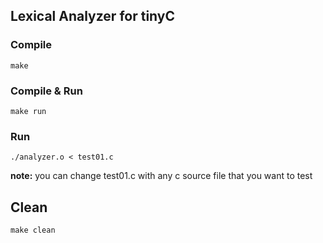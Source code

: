 ## Lexical Analyzer for tinyC


### Compile

```
make
```

### Compile & Run

```
make run
```

### Run

```
./analyzer.o < test01.c
```
**note:** you can change test01.c with any c source file that you want to test

## Clean

```
make clean
```